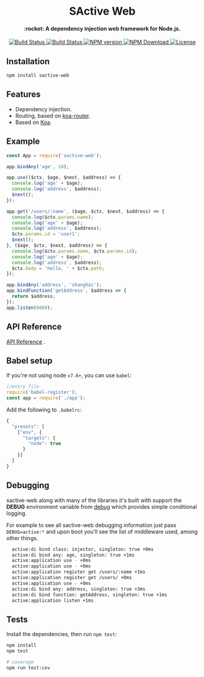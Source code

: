 <h1 align="center">
  SActive Web
</h1>

<h4 align="center">
  :rocket: A dependency injection web framework for Node.js.
</h4>

<p align="center">
  <a href="https://www.travis-ci.org/shipengqi/sactive-web">
    <img alt="Build Status" src="https://img.shields.io/travis/shipengqi/sactive-web/master.svg?style=flat-square">
  </a>
  <a href="https://codecov.io/gh/shipengqi/sactive-web">
    <img alt="Build Status" src="https://img.shields.io/codecov/c/github/shipengqi/sactive-web.svg?style=flat-square">
  </a>
  <a href="https://www.npmjs.com/package/sactive-web">
    <img alt="NPM version" src="https://img.shields.io/npm/v/sactive-web.svg?style=flat-square">
  </a>
  <a href="https://www.npmjs.com/package/sactive-web">
    <img alt="NPM Download" src="https://img.shields.io/npm/dw/sactive-web.svg?style=flat-square">
  </a>
  <a href="https://github.com/shipengqi/sactive-web/blob/master/LICENSE">
    <img alt="License" src="http://img.shields.io/npm/l/sactive-web.svg?style=flat-square">
  </a>
</p>



## Installation
```bash
npm install sactive-web
```

## Features

- Dependency injection.
- Routing, based on [koa-router](https://github.com/alexmingoia/koa-router).
- Based on [Koa](https://github.com/koajs/koa).

## Example

```javascript
const App = require('sactive-web');

app.bindAny('age', 18);

app.use(($ctx, $age, $next, $address) => {
  console.log('age' + $age);
  console.log('address', $address);
  $next();
});

app.get('/users/:name', ($age, $ctx, $next, $address) => {
  console.log($ctx.params.name);
  console.log('age' + $age);
  console.log('address', $address);
  $ctx.params.id = 'user1';
  $next();
}, ($age, $ctx, $next, $address) => {
  console.log($ctx.params.name, $ctx.params.id);
  console.log('age' + $age);
  console.log('address', $address);
  $ctx.body = 'hello, ' + $ctx.path;
});

app.bindAny('address', 'shanghai');
app.bindFunction('getAddress', $address => {
  return $address;
});
app.listen(8080);
```

## API Reference

[API Reference](https://www.shipengqi.top/sactive-web) .

## Babel setup
If you're not using node `v7.6+`, you can use `babel`:

```javascript
//entry file
require('babel-register');
const app = require('./app');
```

Add the following to `.babelrc`:
```javascript
{
  "presets": [
    ["env", {
      "targets": {
        "node": true
      }
    }]
  ]
}
```

## Debugging
sactive-web along with many of the libraries it's built with support the __DEBUG__ environment variable from [debug](https://github.com/visionmedia/debug) which provides simple conditional logging.

For example
to see all sactive-web debugging information just pass `DEBUG=active:*` and upon boot you'll see the list of middleware used, among other things.
```bash
  active:di bind class: injector, singleton: true +0ms
  active:di bind any: age, singleton: true +1ms
  active:application use - +0ms
  active:application use - +0ms
  active:application register get /users/:name +1ms
  active:application register get /users/ +0ms
  active:application use - +0ms
  active:di bind any: address, singleton: true +3ms
  active:di bind function: getAddress, singleton: true +1ms
  active:application listen +1ms
```

## Tests
Install the dependencies, then run `npm test`:
``` bash
npm install
npm test

# coverage
npm run test:cov
```
